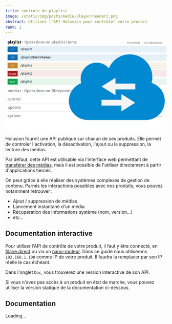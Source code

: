 ```yaml
---
title: controle de playlist
image: /static/img/posts/media-player/header2.png
abstract: Utilisez l'API Holusion pour contrôler votre produit
rank: 1
---
```


<div class="row">
  <div class="col-lg-6 col-md-12"><img class="img-fluid" src="/static/img/posts/media-player/header2.png"></div>
  <div class="col-lg-6 col-md-12">
  <p>Holusion fournit une API publique sur chacun de ses produits. Elle permet de controler l'activation, la désactivation, l'ajout ou la suppression, la lecture des médias.
  </p><p>
  Par défaut, cette API est utilisable via l'interface web permettant de <a href="/dev/fr/tutorials/media-transfer">transférer des médias</a>, mais il est possible de l'utiliser directement à partir d'applications tierces.
  </p>
  <p>
  On peut grâce à elle réaliser des systèmes complexes de gestion de contenu. Parmis les interactions possibles avec nos produits, vous pouvez notamment retrouver :
  </p>
  <ul>
  <li>Ajout / suppression de médias</li>
  <li>Lancement instantané d'un média</li>
  <li>Récupération des informations système (nom, version...)</li>
  <li> etc...</li>
  </ul>
  </div>
</div>


## Documentation interactive

Pour utiliser l'API de contrôle de votre produit, il faut y être connecté, en [filaire direct](/dev/fr/tutorials/connect-direct-windows) ou via un [nano-routeur](/dev/fr/tutorials/connect-router). Dans ce guide nous utiliserons `192.168.1.100` comme IP de votre produit. Il faudra la remplacer par son IP réelle le cas échéant.

Dans l'onglet `Doc`, vous trouverez une version interactive de son API.

Si vous n'avez pas accès à un produit en état de marche, vous pouvez utiliser la version statique de la documentation ci-dessous.


## Documentation

<div id="swagger-ui">
  <div class="d-flex justify-content-center">
    <div class="spinner-border" role="status">
      <span class="sr-only">Loading...</span>
    </div>
  </div>
</div>
<script>
  'use strict';
  let loadScript = new Promise(function (resolve, reject){
    let el = document.createElement("SCRIPT");
    el.onload = resolve;
    el.onerror = reject;
    el.src = "https://unpkg.com/swagger-ui-dist@3/swagger-ui-bundle.js";
    document.head.appendChild(el);
  });
  let loadCSS = new Promise(function (resolve, reject){
    let el = document.createElement("link");
    el.onload = ()=>{
      el.media= "screen";
      resolve();
    };
    el.onerror = reject;
    el.rel = "stylesheet";
    el.href = "https://unpkg.com/swagger-ui-dist@3/swagger-ui.css";
    document.head.appendChild(el);
  });
  Promise.all([loadScript, loadCSS]).then(function(){
    console.log("Swagger loaded")
    const DisableTryItOutPlugin = function() {
      return {
        statePlugins: {
          spec: {
            wrapSelectors: {
              allowTryItOutFor: () => () => false
            }
          }
        }
      }
    }
    const ui = SwaggerUIBundle({
      url: "/static/files/api-docs_3.0.1.json",
      dom_id: '#swagger-ui',
      presets: [
        SwaggerUIBundle.presets.apis,
        SwaggerUIBundle.SwaggerUIStandalonePreset
      ],
      plugins: [
        DisableTryItOutPlugin
      ],
      layout: "BaseLayout",
      docExpansion: "none",
    })
  }, function(err){
    console.warn("Failed to init swagger : ", err);
    document.querySelector("#swagger-ui").innerHTML = `<div class="jumbotron">
      <h1>Impossible d'initializer swagger</h1>
      <p class="lead">${err.toString()}</p>
    </div>`
  })
</script>